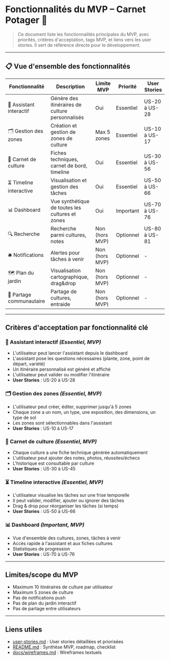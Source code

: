 # Fonctionnalités du MVP – Carnet Potager 🌱

> Ce document liste les fonctionnalités principales du MVP, avec priorités, critères d'acceptation, tags MVP, et liens vers les user stories. Il sert de référence directe pour le développement.

---

## 📋 Vue d'ensemble des fonctionnalités

| Fonctionnalité                | Description                                      | Limite MVP         | Priorité   | User Stories |
|-------------------------------|--------------------------------------------------|--------------------|------------|--------------|
| 🤖 Assistant interactif       | Génère des itinéraires de culture personnalisés   | Oui                | Essentiel  | US-20 à US-28 |
| 🗂️ Gestion des zones          | Création et gestion de zones de culture           | Max 5 zones        | Essentiel  | US-10 à US-17 |
| 📒 Carnet de culture          | Fiches techniques, carnet de bord, timeline       | Oui                | Essentiel  | US-30 à US-56 |
| ⏳ Timeline interactive        | Visualisation et gestion des tâches               | Oui                | Essentiel  | US-50 à US-66 |
| 📊 Dashboard                  | Vue synthétique de toutes les cultures et zones   | Oui                | Important  | US-70 à US-76 |
| 🔍 Recherche                  | Recherche parmi cultures, notes                   | Non (hors MVP)     | Optionnel  | US-80 à US-81 |
| 🛎️ Notifications              | Alertes pour tâches à venir                      | Non (hors MVP)     | Optionnel  | -            |
| 🗺️ Plan du jardin             | Visualisation cartographique, drag&drop           | Non (hors MVP)     | Optionnel  | -            |
| 👥 Partage communautaire       | Partage de cultures, entraide                     | Non (hors MVP)     | Optionnel  | -            |

---

## Critères d'acceptation par fonctionnalité clé

### 🤖 Assistant interactif *(Essentiel, MVP)*
- L'utilisateur peut lancer l'assistant depuis le dashboard
- L'assistant pose les questions nécessaires (plante, zone, point de départ, variété)
- Un itinéraire personnalisé est généré et affiché
- L'utilisateur peut valider ou modifier l'itinéraire
- **User Stories** : US-20 à US-28

### 🗂️ Gestion des zones *(Essentiel, MVP)*
- L'utilisateur peut créer, éditer, supprimer jusqu'à 5 zones
- Chaque zone a un nom, un type, une exposition, des dimensions, un type de sol
- Les zones sont sélectionnables dans l'assistant
- **User Stories** : US-10 à US-17

### 📒 Carnet de culture *(Essentiel, MVP)*
- Chaque culture a une fiche technique générée automatiquement
- L'utilisateur peut ajouter des notes, photos, réussites/échecs
- L'historique est consultable par culture
- **User Stories** : US-30 à US-45

### ⏳ Timeline interactive *(Essentiel, MVP)*
- L'utilisateur visualise les tâches sur une frise temporelle
- Il peut valider, modifier, ajouter ou ignorer des tâches
- Drag & drop pour réorganiser les tâches (si temps)
- **User Stories** : US-50 à US-66

### 📊 Dashboard *(Important, MVP)*
- Vue d'ensemble des cultures, zones, tâches à venir
- Accès rapide à l'assistant et aux fiches cultures
- Statistiques de progression
- **User Stories** : US-70 à US-76

---

## Limites/scope du MVP
- Maximum 10 itinéraires de culture par utilisateur
- Maximum 5 zones de culture
- Pas de notifications push
- Pas de plan du jardin interactif
- Pas de partage entre utilisateurs

---

## Liens utiles
- [user-stories.md](user-stories.md) : User stories détaillées et priorisées
- [README.md](README.md) : Synthèse MVP, roadmap, checklist
- [docs/wireframes.md](docs/wireframes.md) : Wireframes textuels